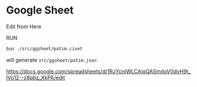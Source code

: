 # Google Sheet

Edit from Here

RUN

```bash
bun ./src/ggsheet/patim.civet
```

will generate _`src/ggsheet/patim.json`_

<https://docs.google.com/spreadsheets/d/1RJYcnIWLCAjqQASmdoV0dvH9t_IVo12--z8pbz_XkPA/edit>
